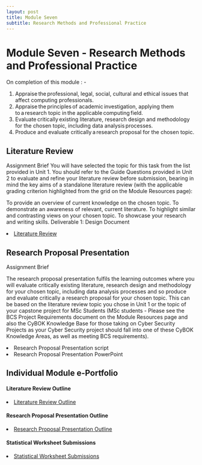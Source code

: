 ```yaml
---
layout: post
title: Module Seven
subtitle: Research Methods and Professional Practice 
---
```

<h1>Module Seven - Research Methods and Professional Practice </h1>

On completion of this module : - 
<ol>
<li>Appraise the professional, legal, social, cultural and ethical issues that affect computing professionals.</li>
<li>Appraise the principles of academic investigation, applying them to a research topic in the applicable computing field.</li>
<li>Evaluate critically existing literature, research design and methodology for the chosen topic, including data analysis processes.</li>
<li>Produce and evaluate critically a research proposal for the chosen topic.</li>
</ol>


## Literature Review
Assignment Brief
You will have selected the topic for this task from the list provided in Unit 1. You should refer to the Guide Questions provided in Unit 2 to evaluate and refine your literature review before submission, bearing in mind the key aims of a standalone literature review (with the applicable grading criterion highlighted from the grid on the Module Resources page):

To provide an overview of current knowledge on the chosen topic. 
To demonstrate an awareness of relevant, current literature. 
To highlight similar and contrasting views on your chosen topic. 
To showcase your research and writing skills.
Deliverable 1: Design Document


<li> <a href="https://github.com/DeepakSidhar/DeepakSidhar.github.io/blob/main/assets/ModuleSeven/CyberbullyLitReview.pdf"> Literature Review</a></li>


## Research Proposal Presentation
Assignment Brief

The research proposal presentation fulfils the learning outcomes where you will evaluate critically existing literature, research design and methodology for your chosen topic, including data analysis processes and so produce and evaluate critically a research proposal for your chosen topic. This can be based on the literature review topic you chose in Unit 1 or the topic of your capstone project for MSc Students (MSc students - Please see the BCS Project Requirements document on the Module Resources page and also the CyBOK Knowledge Base for those taking on Cyber Security Projects as your Cyber Security project should fall into one of these CyBOK Knowledge Areas, as well as meeting BCS requirements).

<li> <a href="https://github.com/DeepakSidhar/DeepakSidhar.github.io/blob/main/assets/ModuleSeven/researchProposal.pdf"> </a>Research Proposal Presentation script</li>
<li> <a href="https://github.com/DeepakSidhar/DeepakSidhar.github.io/blob/main/assets/ModuleSeven/PPTResearch%20Proposal.pdf"> </a>Research Proposal Presentation PowerPoint</li>


## Individual Module e-Portfolio

>
<h4>Literature Review Outline </h4>
<li><a href="https://github.com/DeepakSidhar/DeepakSidhar.github.io/blob/main/assets/ModuleSeven/litReviewCyberBullying%20(1).pdf">Literature Review Outline</a></li>
<h4>Research Proposal Presentation Outline</h4>
<li><a href="https://github.com/DeepakSidhar/DeepakSidhar.github.io/blob/main/assets/ModuleFour/SSD%20Unit%203%20.pdf">Research Proposal Presentation Outline</a></li>
<h4>Statistical Worksheet Submissions</h4>
<li><a href="https://github.com/DeepakSidhar/DeepakSidhar.github.io/blob/main/assets/ModuleFour/SSD%20Unit%204%20.pdf">Statistical Worksheet Submissions</a></li>
